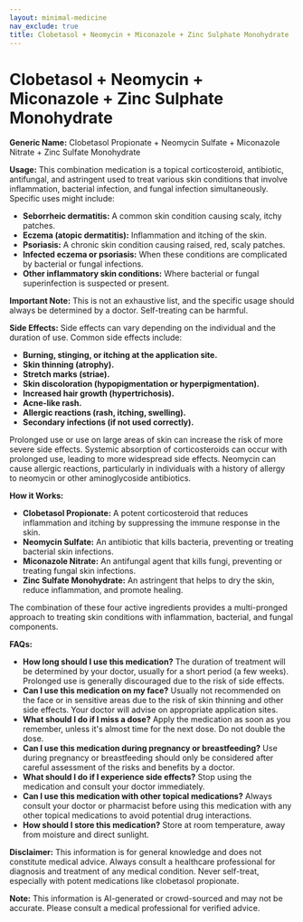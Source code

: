 ```yaml
---
layout: minimal-medicine
nav_exclude: true
title: Clobetasol + Neomycin + Miconazole + Zinc Sulphate Monohydrate
---
```


# Clobetasol + Neomycin + Miconazole + Zinc Sulphate Monohydrate

**Generic Name:** Clobetasol Propionate + Neomycin Sulfate + Miconazole Nitrate + Zinc Sulfate Monohydrate

**Usage:** This combination medication is a topical corticosteroid, antibiotic, antifungal, and astringent used to treat various skin conditions that involve inflammation, bacterial infection, and fungal infection simultaneously.  Specific uses might include:

* **Seborrheic dermatitis:** A common skin condition causing scaly, itchy patches.
* **Eczema (atopic dermatitis):**  Inflammation and itching of the skin.
* **Psoriasis:** A chronic skin condition causing raised, red, scaly patches.
* **Infected eczema or psoriasis:** When these conditions are complicated by bacterial or fungal infections.
* **Other inflammatory skin conditions:**  Where bacterial or fungal superinfection is suspected or present.

**Important Note:** This is not an exhaustive list, and the specific usage should always be determined by a doctor.  Self-treating can be harmful.

**Side Effects:**  Side effects can vary depending on the individual and the duration of use.  Common side effects include:

* **Burning, stinging, or itching at the application site.**
* **Skin thinning (atrophy).**
* **Stretch marks (striae).**
* **Skin discoloration (hypopigmentation or hyperpigmentation).**
* **Increased hair growth (hypertrichosis).**
* **Acne-like rash.**
* **Allergic reactions (rash, itching, swelling).**
* **Secondary infections (if not used correctly).**

Prolonged use or use on large areas of skin can increase the risk of more severe side effects.  Systemic absorption of corticosteroids can occur with prolonged use, leading to more widespread side effects.  Neomycin can cause allergic reactions, particularly in individuals with a history of allergy to neomycin or other aminoglycoside antibiotics.

**How it Works:**

* **Clobetasol Propionate:** A potent corticosteroid that reduces inflammation and itching by suppressing the immune response in the skin.
* **Neomycin Sulfate:** An antibiotic that kills bacteria, preventing or treating bacterial skin infections.
* **Miconazole Nitrate:** An antifungal agent that kills fungi, preventing or treating fungal skin infections.
* **Zinc Sulfate Monohydrate:** An astringent that helps to dry the skin, reduce inflammation, and promote healing.

The combination of these four active ingredients provides a multi-pronged approach to treating skin conditions with inflammation, bacterial, and fungal components.


**FAQs:**

* **How long should I use this medication?**  The duration of treatment will be determined by your doctor, usually for a short period (a few weeks). Prolonged use is generally discouraged due to the risk of side effects.
* **Can I use this medication on my face?**  Usually not recommended on the face or in sensitive areas due to the risk of skin thinning and other side effects.  Your doctor will advise on appropriate application sites.
* **What should I do if I miss a dose?** Apply the medication as soon as you remember, unless it's almost time for the next dose. Do not double the dose.
* **Can I use this medication during pregnancy or breastfeeding?**  Use during pregnancy or breastfeeding should only be considered after careful assessment of the risks and benefits by a doctor.
* **What should I do if I experience side effects?**  Stop using the medication and consult your doctor immediately.
* **Can I use this medication with other topical medications?**  Always consult your doctor or pharmacist before using this medication with any other topical medications to avoid potential drug interactions.
* **How should I store this medication?** Store at room temperature, away from moisture and direct sunlight.


**Disclaimer:** This information is for general knowledge and does not constitute medical advice.  Always consult a healthcare professional for diagnosis and treatment of any medical condition.  Never self-treat, especially with potent medications like clobetasol propionate.


**Note:** This information is AI-generated or crowd-sourced and may not be accurate. Please consult a medical professional for verified advice.